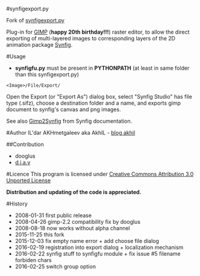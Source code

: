 #synfigexport.py

Fork of [synfigexport.py](https://sites.google.com/site/akhilman/synfigexport.py)

Plug-in for [GIMP](http://gimp.org) (__happy 20th birthday!!!__) raster editor, to allow the direct exporting 
of multi-layered images to corresponding layers of the 2D animation package [Synfig](http://synfig.org).

#Usage

* __synfigfu.py__ must be present in __PYTHONPATH__ (at least in same folder than this synfigexport.py)

```
<Image>/File/Export/
```
Open the Export (or "Export As") dialog box, select "Synfig Studio" has file type (.sifz),
choose a destination folder and a name, and exports gimp document to synfig's canvas and png images.

See also [Gimp2Synfig](http://wiki.synfig.org/Doc:Gimp2synfig) from Synfig documentation.

#Author
IL'dar AKHmetgaleev aka AkhIL - [blog akhil](http://blog.akhil.ru/)

##Contribution
* dooglus
* [d.j.a.y](https://github.com/d-j-a-y/Gimp2Synfig)

#Licence
This program is licensed under [Creative Commons Attribution 3.0 Unported License](http://creativecommons.org/licenses/by/3.0/)

__Distribution and updating of the code is appreciated.__

#History
* 2008-01-31  first public release
* 2008-04-26  gimp-2.2 compatibility fix by dooglus
* 2008-08-18  now works without alpha channel
* 2015-11-25  this fork
* 2015-12-03  fix empty name error + add choose file dialog
* 2016-02-19  registration into export dialog + localization mechanism
* 2016-02-22  synfig stuff to synfigfu module + fix issue #5 filename forbiden chars
* 2016-02-25  switch group option
